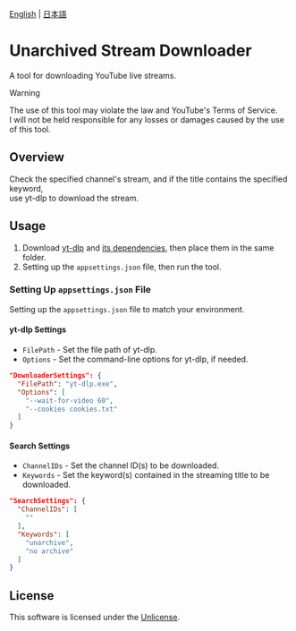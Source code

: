 [English](README.md) | [日本語](README.ja.md)

# Unarchived Stream Downloader

A tool for downloading YouTube live streams.

> [!WARNING]
> The use of this tool may violate the law and YouTube's Terms of Service.  
> I will not be held responsible for any losses or damages caused by the use of this tool.

## Overview

Check the specified channel's stream, and if the title contains the specified keyword,  
use yt-dlp to download the stream.

## Usage

1. Download [yt-dlp](https://github.com/yt-dlp/yt-dlp) and [its dependencies](https://github.com/yt-dlp/FFmpeg-Builds), then place them in the same folder.
2. Setting up the `appsettings.json` file, then run the tool.

### Setting Up `appsettings.json` File

Setting up the `appsettings.json` file to match your environment.

#### yt-dlp Settings

- `FilePath` - Set the file path of yt-dlp.
- `Options` - Set the command-line options for yt-dlp, if needed.

```json
"DownloaderSettings": {
  "FilePath": "yt-dlp.exe",
  "Options": [
    "--wait-for-video 60",
    "--cookies cookies.txt"
  ]
}
```

#### Search Settings

- `ChannelIDs` - Set the channel ID(s) to be downloaded.
- `Keywords` - Set the keyword(s) contained in the streaming title to be downloaded.

```json
"SearchSettings": {
  "ChannelIDs": [
    ""
  ],
  "Keywords": [
    "unarchive",
    "no archive"
  ]
}
```

## License

This software is licensed under the [Unlicense](LICENSE).
